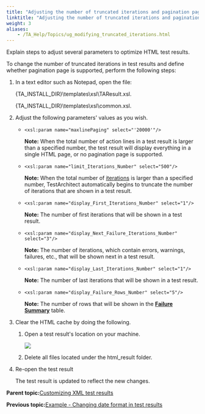 ```yaml
--- 
title: "Adjusting the number of truncated iterations and pagination page"
linktitle: "Adjusting the number of truncated iterations and pagination page"
weight: 3
aliases: 
    - /TA_Help/Topics/ug_modifying_truncated_iterations.html
---
```


Explain steps to adjust several parameters to optimize HTML test results.

To change the number of truncated iterations in test results and define whether pagination page is supported, perform the following steps:

1.  In a text editor such as Notepad, open the file:

    \{TA\_INSTALL\_DIR\}\\templates\\xsl\\TAResult.xsl.

    \{TA\_INSTALL\_DIR\}\\templates\\xsl\\common.xsl.

2.  Adjust the following parameters' values as you wish.

    -   `<xsl:param name="maxlinePaging" select="'20000'"/>`

        **Note:** When the total number of action lines in a test result is larger than a specified number, the test result will display everything in a single HTML page, or no pagination page is supported.

    -   `<xsl:param name="limit_Iterations_Number" select="500"/>`

        **Note:** When the total number of [iterations](/TA_Glossary/Topics/glossaryIteration.html) is larger than a specified number, TestArchitect automatically begins to truncate the number of iterations that are shown in a test result.

    -   `<xsl:param name="display_First_Iterations_Number" select="1"/>`

        **Note:** The number of first iterations that will be shown in a test result.

    -   `<xsl:param name="display_Next_Failure_Iterations_Number" select="3"/>`

        **Note:** The number of iterations, which contain errors, warnings, failures, etc., that will be shown next in a test result.

    -   `<xsl:param name="display_Last_Iterations_Number" select="1"/>`

        **Note:** The number of last iterations that will be shown in a test result.

    -   `<xsl:param name="display_Failure_Rows_Number" select="5"/>`

        **Note:** The number of rows that will be shown in the [**Failure Summary**](/TA_Help/Topics/Test_result_details.html#li.Error_warning_failures_summary) table.

3.  Clear the HTML cache by doing the following.

    1.  Open a test result's location on your machine.

        ![](/images//Images/customization_results_results_path_location.png)

    2.  Delete all files located under the html\_result folder.

4.  Re-open the test result

    The test result is updated to reflect the new changes.


**Parent topic:**[Customizing XML test results](/TA_Help/Topics/ug_customizing_XML_report.html)

**Previous topic:**[Example - Changing date format in test results](/TA_Help/Topics/ug_customizing_XML_report_example_2.html)

